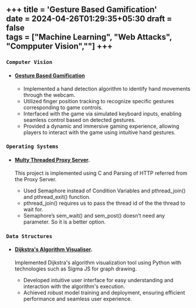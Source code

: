 +++
title = 'Gesture Based Gamification'    
date = 2024-04-26T01:29:35+05:30
draft = false   
tags = ["Machine Learning", "Web Attacks", "Compputer Vision",""]
+++
--- 
### `Computer Vision`
- #### [Gesture Based Gamification](https://github.com/pritpalcodes/Hand_Detection_Module)
    
    - Implemented a hand detection algorithm to identify hand movements through the webcam.
    - Utilized finger position tracking to recognize specific gestures corresponding to game controls.
    - Interfaced with the game via simulated keyboard inputs, enabling seamless control based on detected gestures.
    - Provided a dynamic and immersive gaming experience, allowing players to interact with the game using intuitive hand gestures.


<!-- - [Snakes.py]().
    
    This classic "Snake & Apple" game, built using the 'pygame' module. It offers a great learning experience for Python beginners while incorporating Object-Oriented Programming (OOP) principles. -->


### `Operating Systems`
- #### [Multy Threaded Proxy Server](https://github.com/pritpalcodes/MultiThreadedProxyServer). 
    
    This project is implemented using C and Parsing of HTTP referred from the Proxy Server. 
    - Used Semaphore instead of Condition Variables and pthread_join() and pthread_exit() function.
    - pthread_join() requires us to pass the thread id of the the thread to wait for.
    - Semaphore’s sem_wait() and sem_post() doesn’t need any parameter. So it is a better option.
    
### `Data Structures`
- #### [Dijkstra's Algorithm Visualiser](https://github.com/pritpalcodes/Dijkstra-s_Visualiser). 
    
    Implemented Dijkstra's algorithm visualization tool using Python with technologies such as Sigma JS for graph drawing.
    - Developed intuitive user interface for easy understanding and interaction with the algorithm's execution.
    - Achieved robust model training and deployment, ensuring efficient performance and seamless user experience.



<!-- 
- #### [Sorting Algorithms Visualiser](https://github.com/pritpalcodes/Sorting-Algorithms-Visualiser).

    Implemented Sorting Algorithms visualization tool using Python with technologies such as Sigma JS for graph drawing.
    - Developed intuitive user interface for easy understanding and interaction with the algorithm's execution.
    - Achieved robust model training and deployment, ensuring efficient performance and seamless user experience.
 -->

<!-- 
In this example

`acha basically this is a code snippet`

should be wrapped as **code**.


| Option | Description |
| ------ | ----------- |
| data   | path to data files to supply the data that will be passed into templates. |
| engine | engine to be used for processing templates. Handlebars is the default. |
| ext    | extension to be used for dest files. |

1. [project1](/gokarna_mysite/content/about.md)

{{< figure src="/images/gokarna.png" title="Gokarna" >}}

[Assemble](http://assemble.io) -->

